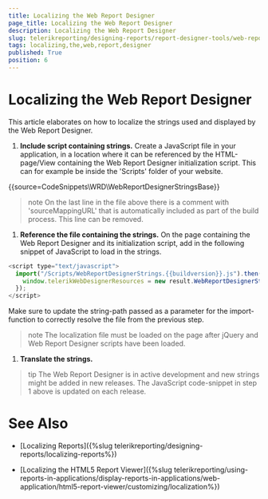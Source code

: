 ```yaml
---
title: Localizing the Web Report Designer
page_title: Localizing the Web Report Designer 
description: Localizing the Web Report Designer
slug: telerikreporting/designing-reports/report-designer-tools/web-report-designer/localizing-the-web-report-designer
tags: localizing,the,web,report,designer
published: True
position: 6
---
```


# Localizing the Web Report Designer

This article elaborates on how to localize the strings used and displayed by the Web Report Designer.

1. __Include script containing strings.__ Create a JavaScript file in your application, in a location where it can be referenced by the HTML-page/View containing the Web Report Designer initialization script. This can for example be inside the 'Scripts' folder of your website.             

{{source=CodeSnippets\WRD\WebReportDesignerStringsBase}}
 
   >note On the last line in the file above there is a comment with 'sourceMappingURL' that is automatically included as part of the build process. This line can be removed.

1. __Reference the file containing the strings.__ On the page containing the Web Report Designer and its initialization script, add in the following snippet of JavaScript to load in the strings.             

  ````js
<script type="text/javascript">
    import("/Scripts/WebReportDesignerStrings.{{buildversion}}.js").then((result) => {
      window.telerikWebDesignerResources = new result.WebReportDesignerStringsBase();
    });
  </script>
````

Make sure to update the string-path passed as a parameter for the import-function to correctly resolve the file from the previous step.

   >note The localization file must be loaded on the page after jQuery and Web Report Designer scripts have been loaded.

1. __Translate the strings.__ 

>tip The Web Report Designer is in active development and new strings might be added in new releases. The JavaScript code-snippet in step 1 above is updated on each release.


# See Also

 * [Localizing Reports]({%slug telerikreporting/designing-reports/localizing-reports%})

 * [Localizing the HTML5 Report Viewer]({%slug telerikreporting/using-reports-in-applications/display-reports-in-applications/web-application/html5-report-viewer/customizing/localization%})
